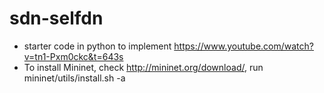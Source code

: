 # sdn-selfdn

- starter code in python to implement https://www.youtube.com/watch?v=tn1-Pxm0ckc&t=643s
- To install Mininet, check http://mininet.org/download/, run mininet/utils/install.sh -a

